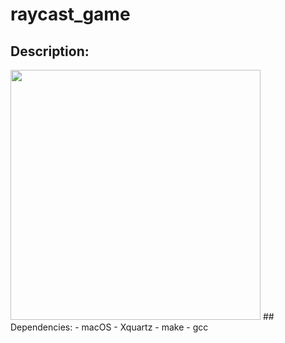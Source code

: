 # raycast_game
## Description:
<img src="https://github.com/bshawnee/raycast_game/blob/main/animation.gif" width="400" height="400"/>
## Dependencies:
- macOS
- Xquartz
- make
- gcc
